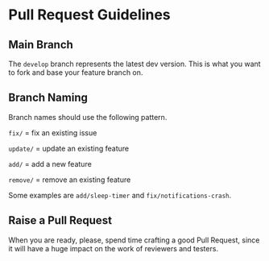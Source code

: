 # Pull Request Guidelines

## Main Branch

The `develop` branch represents the latest dev version. This is what you want to fork and base your feature branch on.

## Branch Naming

Branch names should use the following pattern.

`fix/` = fix an existing issue

`update/` = update an existing feature

`add/` = add a new feature

`remove/` = remove an existing feature


Some examples are `add/sleep-timer` and `fix/notifications-crash`.

## Raise a Pull Request

When you are ready, please, spend time crafting a good Pull Request, since it will have a huge impact on the work of reviewers and testers.
